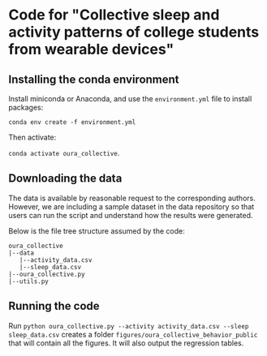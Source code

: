 # Code for "Collective sleep and activity patterns of college students from wearable devices"

## Installing the conda environment

Install miniconda or Anaconda, and use the `environment.yml` file to install packages:

`conda env create -f environment.yml`

Then activate:

`conda activate oura_collective`.

## Downloading the data
The data is available by reasonable request to the corresponding authors.
However, we are including a sample dataset in the data repository so that users can run the script and understand how the results were generated.

Below is the file tree structure assumed by the code:

    oura_collective
    |--data
       |--activity_data.csv
       |--sleep_data.csv
    |--oura_collective.py
    |--utils.py

## Running the code
Run `python oura_collective.py --activity activity_data.csv --sleep sleep_data.csv` creates a folder `figures/oura_collective_behavior_public` that will contain all the figures. It will also output the regression tables.